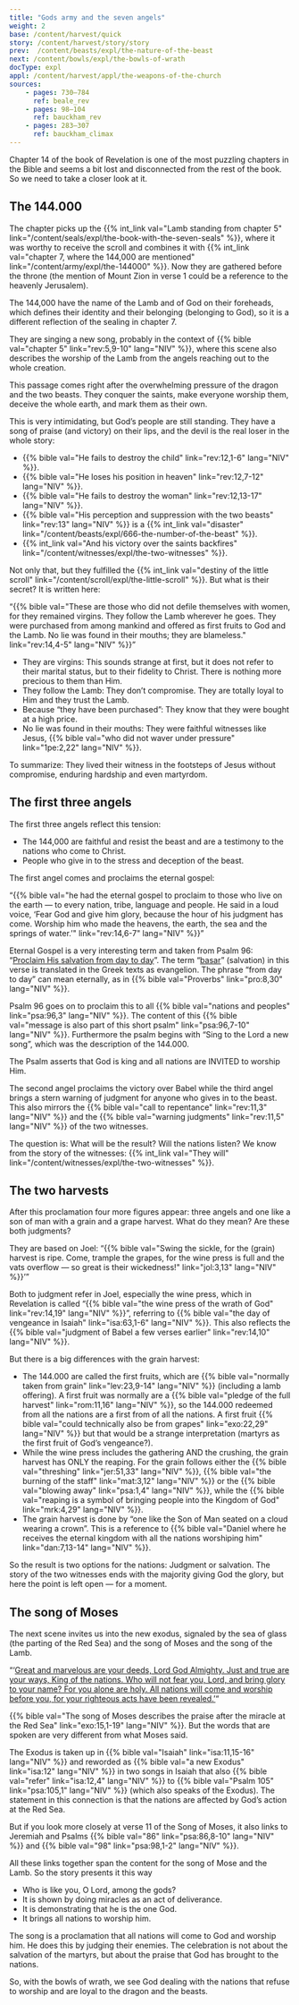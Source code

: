 ```yaml
---
title: "Gods army and the seven angels"
weight: 2
base: /content/harvest/quick
story: /content/harvest/story/story
prev:  /content/beasts/expl/the-nature-of-the-beast
next: /content/bowls/expl/the-bowls-of-wrath
docType: expl
appl: /content/harvest/appl/the-weapons-of-the-church
sources: 
    - pages: 730–784
      ref: beale_rev
    - pages: 98–104
      ref: bauckham_rev
    - pages: 283–307
      ref: bauckham_climax
---
```


Chapter 14 of the book of Revelation is one of the most puzzling chapters in the Bible and seems a bit lost and disconnected from the rest of the book. So we need to take a closer look at it.

## The 144.000

<a name="6c9d"></a>
The chapter picks up the {{% int_link val="Lamb standing from chapter 5" link="/content/seals/expl/the-book-with-the-seven-seals" %}}, where it was worthy to receive the scroll and combines it with {{% int_link val="chapter 7, where the 144,000 are mentioned" link="/content/army/expl/the-144000" %}}. Now they are gathered before the throne (the mention of Mount Zion in verse 1 could be a reference to the heavenly Jerusalem).

The 144,000 have the name of the Lamb and of God on their foreheads, which defines their identity and their belonging (belonging to God), so it is a different reflection of the sealing in chapter 7.

They are singing a new song, probably in the context of {{% bible val="chapter 5" link="rev:5,9-10" lang="NIV" %}}, where this scene also describes the worship of the Lamb from the angels reaching out to the whole creation.

This passage comes right after the overwhelming pressure of the dragon and the two beasts. They conquer the saints, make everyone worship them, deceive the whole earth, and mark them as their own.

This is very intimidating, but God’s people are still standing. They have a song of praise (and victory) on their lips, and the devil is the real loser in the whole story:

- {{% bible val="He fails to destroy the child" link="rev:12,1-6" lang="NIV" %}}.
- {{% bible val="He loses his position in heaven" link="rev:12,7-12" lang="NIV" %}}.
- {{% bible val="He fails to destroy the woman" link="rev:12,13-17" lang="NIV" %}}.
- {{% bible val="His perception and suppression with the two beasts" link="rev:13" lang="NIV" %}} is a {{% int_link val="disaster" link="/content/beasts/expl/666-the-number-of-the-beast" %}}.
- {{% int_link val="And his victory over the saints backfires" link="/content/witnesses/expl/the-two-witnesses" %}}.

Not only that, but they fulfilled the {{% int_link val="destiny of the little scroll" link="/content/scroll/expl/the-little-scroll" %}}. But what is their secret? It is written here:

“{{% bible val="These are those who did not defile themselves with women, for they remained virgins. They follow the Lamb wherever he goes. They were purchased from among mankind and offered as first fruits to God and the Lamb. No lie was found in their mouths; they are blameless." link="rev:14,4-5" lang="NIV" %}}”

- They are virgins: This sounds strange at first, but it does not refer to their marital status, but to their fidelity to Christ. There is nothing more precious to them than Him.
- They follow the Lamb: They don’t compromise. They are totally loyal to Him and they trust the Lamb.
- Because “they have been purchased”: They know that they were bought at a high price.
- No lie was found in their mouths: They were faithful witnesses like Jesus, {{% bible val="who did not waver under pressure" link="1pe:2,22" lang="NIV" %}}.

To summarize: They lived their witness in the footsteps of Jesus without compromise, enduring hardship and even martyrdom.

## The first three angels

<a name="6911"></a>
The first three angels reflect this tension:

- The 144,000 are faithful and resist the beast and are a testimony to the nations who come to Christ.
- People who give in to the stress and deception of the beast.

The first angel comes and proclaims the eternal gospel:

“{{% bible val="he had the eternal gospel to proclaim to those who live on the earth — to every nation, tribe, language and people. He said in a loud voice, ‘Fear God and give him glory, because the hour of his judgment has come. Worship him who made the heavens, the earth, the sea and the springs of water.’" link="rev:14,6-7" lang="NIV" %}}”

Eternal Gospel is a very interesting term and taken from Psalm 96: “[Proclaim His salvation from day to day](https://biblehub.com/interlinear/psalms/96-2.htm)”. The term “[basar](https://biblehub.com/hebrew/1319.htm)” (salvation) in this verse is translated in the Greek texts as evangelion. The phrase “from day to day” can mean eternally, as in {{% bible val="Proverbs" link="pro:8,30" lang="NIV" %}}.

Psalm 96 goes on to proclaim this to all {{% bible val="nations and peoples" link="psa:96,3" lang="NIV" %}}. The content of this {{% bible val="message is also part of this short psalm" link="psa:96,7-10" lang="NIV" %}}. Furthermore the psalm begins with “Sing to the Lord a new song”, which was the description of the 144.000.

The Psalm asserts that God is king and all nations are INVITED to worship Him.

The second angel proclaims the victory over Babel while the third angel brings a stern warning of judgment for anyone who gives in to the beast. This also mirrors the {{% bible val="call to repentance" link="rev:11,3" lang="NIV" %}} and the {{% bible val="warning judgments" link="rev:11,5" lang="NIV" %}} of the two witnesses.

The question is: What will be the result? Will the nations listen? We know from the story of the witnesses: {{% int_link val="They will" link="/content/witnesses/expl/the-two-witnesses" %}}.

## The two harvests

<a name="833c"></a>
After this proclamation four more figures appear: three angels and one like a son of man with a grain and a grape harvest. What do they mean? Are these both judgments?

They are based on Joel: “{{% bible val="Swing the sickle, for the (grain) harvest is ripe. Come, trample the grapes, for the wine press is full and the vats overflow — so great is their wickedness!" link="jol:3,13" lang="NIV" %}}’”

Both to judgment refer in Joel, especially the wine press, which in Revelation is called “{{% bible val="the wine press of the wrath of God" link="rev:14,19" lang="NIV" %}}”, referring to {{% bible val="the day of vengeance in Isaiah" link="isa:63,1-6" lang="NIV" %}}. This also reflects the {{% bible val="judgment of Babel a few verses earlier" link="rev:14,10" lang="NIV" %}}.

But there is a big differences with the grain harvest:

- The 144.000 are called the first fruits, which are {{% bible val="normally taken from grain" link="lev:23,9-14" lang="NIV" %}} (including a lamb offering). A first fruit was normally are a {{% bible val="pledge of the full harvest" link="rom:11,16" lang="NIV" %}}, so the 144.000 redeemed from all the nations are a first from of all the nations. A first fruit {{% bible val="could technically also be from grapes" link="exo:22,29" lang="NIV" %}} but that would be a strange interpretation (martyrs as the first fruit of God’s vengeance?).
- While the wine press includes the gathering AND the crushing, the grain harvest has ONLY the reaping. For the grain follows either the {{% bible val="threshing" link="jer:51,33" lang="NIV" %}}, {{% bible val="the burning of the staff" link="mat:3,12" lang="NIV" %}} or the {{% bible val="blowing away" link="psa:1,4" lang="NIV" %}}, while the {{% bible val="reaping is a symbol of bringing people into the Kingdom of God" link="mrk:4,29" lang="NIV" %}}.
- The grain harvest is done by “one like the Son of Man seated on a cloud wearing a crown”. This is a reference to {{% bible val="Daniel where he receives the eternal kingdom with all the nations worshiping him" link="dan:7,13-14" lang="NIV" %}}.

So the result is two options for the nations: Judgment or salvation. The story of the two witnesses ends with the majority giving God the glory, but here the point is left open — for a moment.

## The song of Moses

<a name="5102"></a>
The next scene invites us into the new exodus, signaled by the sea of glass (the parting of the Red Sea) and the song of Moses and the song of the Lamb.

“‘[Great and marvelous are your deeds, Lord God Almighty. Just and true are your ways, King of the nations. Who will not fear you, Lord, and bring glory to your name? For you alone are holy. All nations will come and worship before you, for your righteous acts have been revealed.’](https://www.bibleserver.com/NIV/Revelation15%3A3-4)“

{{% bible val="The song of Moses describes the praise after the miracle at the Red Sea" link="exo:15,1-19" lang="NIV" %}}. But the words that are spoken are very different from what Moses said.

The Exodus is taken up in {{% bible val="Isaiah" link="isa:11,15-16" lang="NIV" %}} and reworded as {{% bible val="a new Exodus" link="isa:12" lang="NIV" %}} in two songs in Isaiah that also {{% bible val="refer" link="isa:12,4" lang="NIV" %}} to {{% bible val="Psalm 105" link="psa:105,1" lang="NIV" %}} (which also speaks of the Exodus). The statement in this connection is that the nations are affected by God’s action at the Red Sea.

But if you look more closely at verse 11 of the Song of Moses, it also links to Jeremiah and Psalms {{% bible val="86" link="psa:86,8-10" lang="NIV" %}} and {{% bible val="98" link="psa:98,1-2" lang="NIV" %}}.

All these links together span the content for the song of Mose and the Lamb. So the story presents it this way

- Who is like you, O Lord, among the gods?
- It is shown by doing miracles as an act of deliverance.
- It is demonstrating that he is the one God.
- It brings all nations to worship him.

The song is a proclamation that all nations will come to God and worship him. He does this by judging their enemies. The celebration is not about the salvation of the martyrs, but about the praise that God has brought to the nations.

So, with the bowls of wrath, we see God dealing with the nations that refuse to worship and are loyal to the dragon and the beasts.
